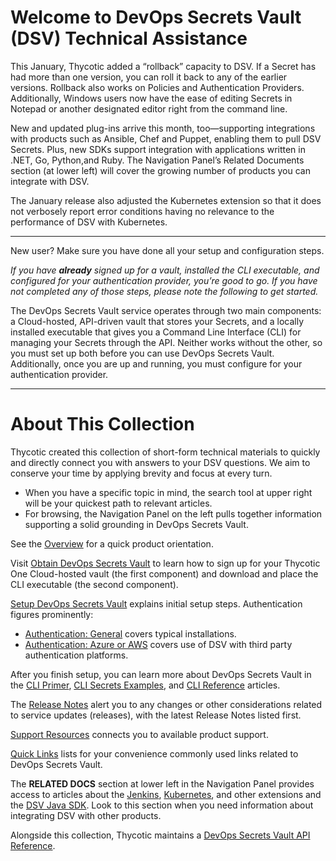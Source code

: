 ﻿[title]: # (Getting Started)
[tags]: # (DevOps Secrets Vault,DSV,)
[priority]: # (1)

# Welcome to DevOps Secrets Vault (DSV) Technical Assistance

This January, Thycotic added a “rollback” capacity to DSV. If a Secret has had more than one version, you can roll it back to any of the earlier versions. Rollback also works on Policies and Authentication Providers. Additionally, Windows users now have the ease of editing Secrets in Notepad or another designated editor right from the command line.

New and updated plug-ins arrive this month, too—supporting integrations with products such as Ansible, Chef and Puppet, enabling them to pull DSV Secrets. Plus, new SDKs support integration with applications written in .NET, Go, Python,and Ruby. The Navigation Panel’s Related Documents section (at lower left) will cover the growing number of products you can integrate with DSV.

The January release also adjusted the Kubernetes extension so that it does not verbosely report error conditions having no relevance to the performance of DSV with Kubernetes.

---

New user? Make sure you have done all your setup and configuration steps.

*If you have **already** signed up for a vault, installed the CLI executable, and configured for your authentication provider, you’re good to go. If you have not completed any of those steps, please note the following to get started.*

The DevOps Secrets Vault service operates through two main components: a Cloud-hosted, API-driven vault that stores your Secrets, and a locally installed executable that gives you a Command Line Interface (CLI) for managing your Secrets through the API. Neither works without the other, so you must set up both before you can use DevOps Secrets Vault. Additionally, once you are up and running, you must configure for your authentication provider.

---

# About This Collection

Thycotic created this collection of short-form technical materials to quickly and directly connect you with answers to your DSV questions. We aim to conserve your time by applying brevity and focus at every turn.

* When you have a specific topic in mind, the search tool at upper right will be your quickest path to relevant articles.
* For browsing, the Navigation Panel on the left pulls together information supporting a solid grounding in DevOps Secrets Vault.

See the [Overview](./overview/index.md) for a quick product orientation.

Visit [Obtain DevOps Secrets Vault](./obtain/index.md) to learn how to sign up for your Thycotic One Cloud-hosted vault (the first component) and download and place the CLI executable (the second component).

[Setup DevOps Secrets Vault](./setup/index.md) explains initial setup steps. Authentication figures prominently:

* [Authentication: General](./authent-gen/index.md) covers typical installations.
* [Authentication: Azure or AWS](./authent-azure-aws/index.md) covers use of DSV with third party authentication platforms.

After you finish setup, you can learn more about DevOps Secrets Vault in the [CLI Primer](./cli-primer/index.md), [CLI Secrets Examples](./cli-examples/index.md), and [CLI Reference](./cli-ref/index.md) articles.

The [Release Notes](release-notes.md) alert you to any changes or other considerations related to service updates (releases), with the latest Release Notes listed first.

[Support Resources](./support/index.md) connects you to available product support.

[Quick Links](./quick-links/) lists for your convenience commonly used links related to DevOps Secrets Vault.

The **RELATED DOCS** section at lower left in the Navigation Panel provides access to articles about the [Jenkins](/dsv-extension-jenkins), [Kubernetes](/dsv-extension-kubernetes), and other extensions and the [DSV Java SDK](/dsv-sdk-java). Look to this section when you need information about integrating DSV with other products.

Alongside this collection, Thycotic maintains a [DevOps Secrets Vault API Reference](https://dsv.thycotic.com/api).
